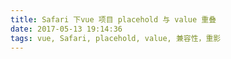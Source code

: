 ```yaml
---
title: Safari 下vue 项目 placehold 与 value 重叠
date: 2017-05-13 19:14:36
tags: vue, Safari, placehold, value, 兼容性，重影
---
```

